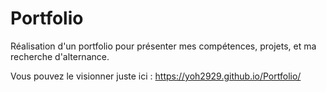# Portfolio
Réalisation d'un portfolio pour présenter mes compétences, projets, et ma recherche d'alternance.

Vous pouvez le visionner juste ici : https://yoh2929.github.io/Portfolio/
